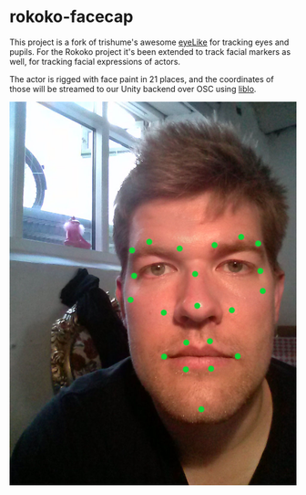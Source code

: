 # rokoko-facecap
This project is a fork of trishume's awesome [eyeLike](https://github.com/trishume/eyeLike) for tracking eyes and pupils. For the Rokoko project it's been extended to track facial markers as well, for tracking facial expressions of actors.

The actor is rigged with face paint in 21 places, and the coordinates of those will be streamed to our Unity backend over OSC using [liblo](http://liblo.sourceforge.net/).

![test](https://raw.githubusercontent.com/jchillerup/rokoko-facecap/master/res/jc.jpg)
